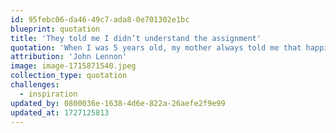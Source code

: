 ```yaml
---
id: 95febc06-da46-49c7-ada8-0e701302e1bc
blueprint: quotation
title: 'They told me I didn’t understand the assignment'
quotation: 'When I was 5 years old, my mother always told me that happiness was the key to life. When I went to school, they asked me what I wanted to be when I grew up. I wrote down ‘happy’. They told me I didn’t understand the assignment, and I told them they didn’t understand life.'
attribution: 'John Lennon'
image: image-1715871540.jpeg
collection_type: quotation
challenges:
  - inspiration
updated_by: 0800036e-1638-4d6e-822a-26aefe2f9e99
updated_at: 1727125813
---
```

